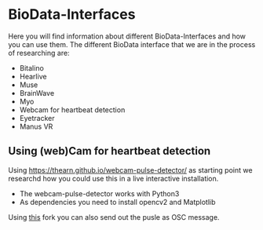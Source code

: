 # BioData-Interfaces

Here you will find information about different BioData-Interfaces and how you can use them.
The different BioData interface that we are in the process of researching are:

* Bitalino
* Hearlive
* Muse
* BrainWave
* Myo
* Webcam for heartbeat detection
* Eyetracker
* Manus VR

## Using (web)Cam for heartbeat detection

Using https://thearn.github.io/webcam-pulse-detector/ as starting point we researchd how you could use this in a live interactive installation.

* The webcam-pulse-detector works with Python3
* As dependencies you need to install opencv2 and Matplotlib

Using [this](https://github.com/ikbenmacje/webcam-pulse-detector) fork you can also send out the pusle as OSC message.


